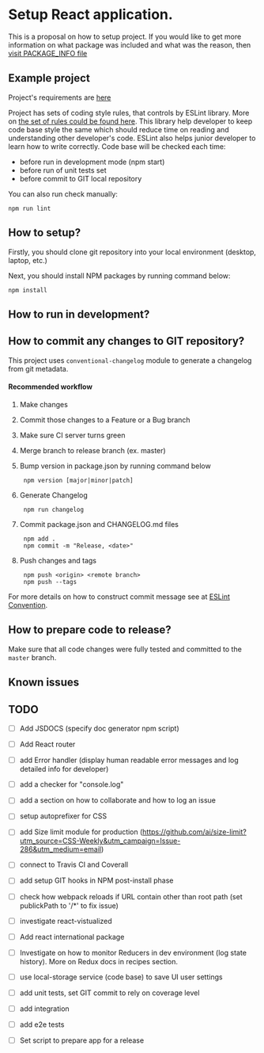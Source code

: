 # Setup React application.

This is a proposal on how to setup project.
If you would like to get more information on what package was included and what was the reason, then [visit PACKAGE_INFO file](documentation/PACKAGE_INFO.md)

## Example project

Project's requirements are [here](documentation/PROJECT_REQUIREMENTS.md)

Project has sets of coding style rules, that controls by ESLint library.
More on [the set of rules could be found here](documentation/ESLINT_RULESET.md).
This library help developer to keep code base style the same which should reduce time on reading and understanding other developer's code.
ESLint also helps junior developer to learn how to write correctly.
Code base will be checked each time:

  - before run in development mode (npm start)
  - before run of unit tests set
  - before commit to GIT local repository

You can also run check manually:

    npm run lint

## How to setup?

Firstly, you should clone git repository into your local environment (desktop, laptop, etc.)

Next, you should install NPM packages by running command below:

    npm install

## How to run in development?

## How to commit any changes to GIT repository?

This project uses `conventional-changelog` module to generate a changelog from git metadata.

#### Recommended workflow

  1. Make changes
  2. Commit those changes to a Feature or a Bug branch
  3. Make sure CI server turns green
  4. Merge branch to release branch (ex. master)
  4. Bump version in package.json by running command below

          npm version [major|minor|patch]

  5. Generate Changelog

          npm run changelog

  6. Commit package.json and CHANGELOG.md files

          npm add .
          npm commit -m "Release, <date>"

  8. Push changes and tags

          npm push <origin> <remote branch>
          npm push --tags

For more details on how to construct commit message see at [ESLint Convention](documentation/COMMIT_RULES.md).

## How to prepare code to release?

Make sure that all code changes were fully tested and committed to the `master` branch.

## Known issues

## TODO

- [ ] Add JSDOCS (specify doc generator npm script)

- [ ] Add React router

- [ ] add Error handler (display human readable error messages and log detailed info for developer)

- [ ] add a checker for "console.log"

- [ ] add a section on how to collaborate and how to log an issue

- [ ] setup autoprefixer for CSS

- [ ] add Size limit module for production (https://github.com/ai/size-limit?utm_source=CSS-Weekly&utm_campaign=Issue-286&utm_medium=email)

- [ ] connect to Travis CI and Coverall

- [ ] add setup GIT hooks in NPM post-install phase

- [ ] check how webpack reloads if URL contain other than root path (set publickPath to '/*' to fix issue)

- [ ] investigate react-vistualized

- [ ] Add react international package

- [ ] Investigate on how to monitor Reducers in dev environment (log state history). More on Redux docs in recipes section.

- [ ] use local-storage service (code base) to save UI user settings

- [ ] add unit tests, set GIT commit to rely on coverage level

- [ ] add integration

- [ ] add e2e tests

- [ ] Set script to prepare app for a release